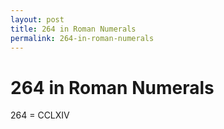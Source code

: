 ```yaml
---
layout: post
title: 264 in Roman Numerals
permalink: 264-in-roman-numerals
---
```


# 264 in Roman Numerals

264 = CCLXIV
